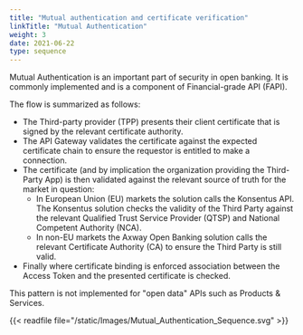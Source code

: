 ```yaml
---
title: "Mutual authentication and certificate verification"
linkTitle: "Mutual Authentication"
weight: 3
date: 2021-06-22
type: sequence
---
```


Mutual Authentication is an important part of security in open banking. It is commonly implemented and is a component of Financial-grade API (FAPI).

The flow is summarized as follows:

* The Third-party provider (TPP) presents their client certificate that is signed by the relevant certificate authority.
* The API Gateway validates the certificate against the expected certificate chain to ensure the requestor is entitled to make a connection.
* The certificate (and by implication the organization providing the Third-Party App) is then validated against the relevant source of truth for the market in question:
    * In European Union (EU) markets the solution calls the Konsentus API. The Konsentus solution checks the validity of the Third Party against the relevant Qualified Trust Service Provider (QTSP) and National Competent Authority (NCA).
    * In non-EU markets the Axway Open Banking solution calls the relevant Certificate Authority (CA) to ensure the Third Party is still valid.
* Finally where certificate binding is enforced association between the Access Token and the presented certificate is checked.

This pattern is not implemented for "open data" APIs such as Products & Services.

{{< readfile file="/static/Images/Mutual_Authentication_Sequence.svg" >}}
